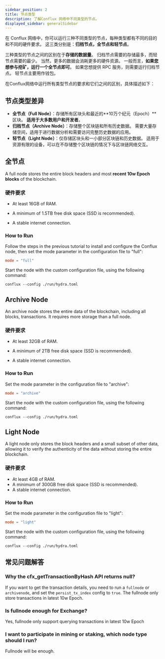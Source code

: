```yaml
---
sidebar_position: 2
title: 节点类型
description: 了解Conflux 网络中不同类型的节点。
displayed_sidebar: generalSidebar
---
```


在 Conflux 网络中，你可以运行三种不同类型的节点，每种类型都有不同的目的和不同的硬件要求。 这三类分别是：**归档节点，全节点和轻节点**。

三种类型的节点之间的区别在于**存储的数据量**。 归档节点需要的存储最多，而轻节点需要的最少。 当然，更多的数据会消耗更多的硬件资源。 一般而言，**如果您想参与挖矿，运行一个全节点即可**。 如果您想提供 RPC 服务，则需要运行归档节点。 轻节点主要用作钱包。

在Conflux网络中运行所有类型节点的要求和它们之间的区别，具体描述如下：

## 节点类型差异

* **全节点（Full Node）**：存储所有区块头和最近的**10万个纪元（Epoch）**区块。 **适用于大多数用户和开发者**。
* **归档节点（Archive Node）**：存储整个区块链和所有历史数据。 需要大量存储空间，适用于进行数据分析和需要访问完整历史数据的应用。
* **轻节点（Light Node）**：仅存储区块头和一小部分区块链和历史数据。 适用于资源有限的设备，可以在不存储整个区块链的情况下与区块链网络交互。

## 全节点

A full node stores the entire block headers and most **recent 10w Epoch blocks** of the blockchain.

### 硬件要求

* At least 16GB of RAM.

* A minimum of 1.5TB free disk space (SSD is recommended).

* A stable internet connection.

### How to Run

Follow the steps in the previous tutorial to install and configure the Conflux node, then set the mode parameter in the configuration file to "full":

```toml
mode = "full" 
```

Start the node with the custom configuration file, using the following command:

```shell
conflux --config ./run/hydra.toml 
```

## Archive Node

An archive node stores the entire data of the blockchain, including all blocks, transactions. It requires more storage than a full node.

### 硬件要求

* At least 32GB of RAM.

* A minimum of 2TB free disk space (SSD is recommended).

* A stable internet connection.

### How to Run

Set the mode parameter in the configuration file to "archive":

```toml
mode = "archive" 
```

Start the node with the custom configuration file, using the following command:

```shell
conflux --config ./run/hydra.toml 
```

## Light Node

A light node only stores the block headers and a small subset of other data, allowing it to verify the authenticity of the data without storing the entire blockchain.

### 硬件要求

* At least 4GB of RAM.
* A minimum of 300GB free disk space (SSD is recommended).
* A stable internet connection.

### How to Run

Set the mode parameter in the configuration file to "light":

```toml
mode = "light" 
```

Start the node with the custom configuration file, using the following command:

```shell
conflux --config ./run/hydra.toml 
```

## 常见问题解答

### Why the cfx_getTransactionByHash API returns null?

If you want to get the transaction details, you need to run a `fullnode` or `archivenode`, and set the `persist_tx_index` config to `true`. The fullnode only store transactions in latest 10w Epoch.

### Is fullnode enough for Exchange?

Yes, fullnode only support querying transactions in latest 10w Epoch

### I want to participate in mining or staking, which node type should I run?

Fullnode will be enough.
